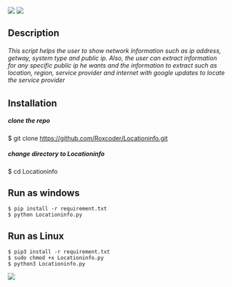 <p align=center>

<a target="_blank" href="https://www.python.org/downloads/" title="Python version"><img src="https://img.shields.io/badge/python-%3E=_3.6-green.svg"></a>
<a target="_blank" href="https://twitter.com/saudalminqah" title="My profile on twitter"><img src="https://img.shields.io/twitter/url/http/shields.io.svg?style=social"></a>

</p>

## Description
###### This script helps the user to show network information such as ip address, getway, system type and public ip. Also, the user can extract information for any specific public ip he wants and the information to extract such as location, region, service provider and internet with google updates to locate the service provider

## Installation 

##### clone the repo
$ git clone https://github.com/Roxcoder/Locationinfo.git


##### change directory to Locationinfo
$ cd Locationinfo

## Run as windows

```
$ pip install -r requirement.txt
$ python Locationinfo.py
```
## Run as Linux

```
$ pip3 install -r requirement.txt
$ sudo chmod +x Locationinfo.py
$ python3 Locationinfo.py
```

<img src="https://raw.githubusercontent.com/Roxcoder/Locationinfo/master/capture.png" alte=Capture>